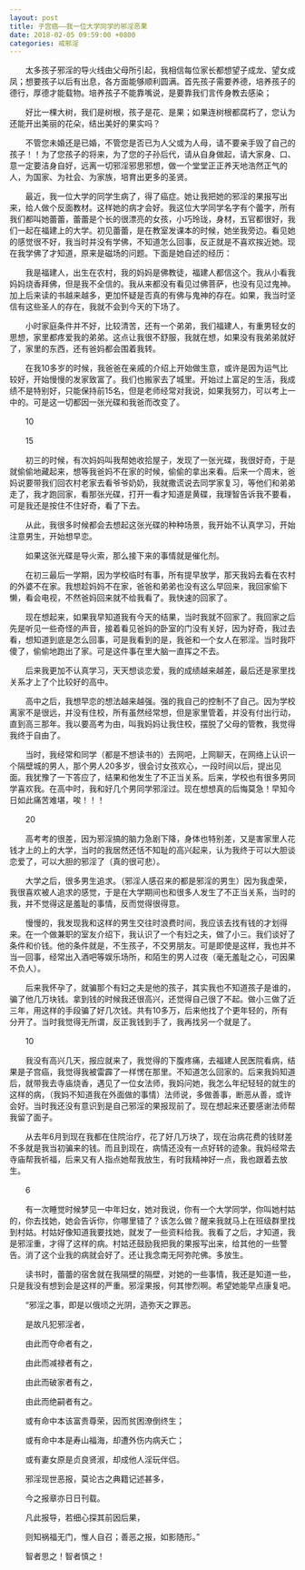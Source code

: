 ```yaml
---
layout: post
title: 子宫癌——我一位大学同学的邪淫恶果
date: 2018-02-05 09:59:00 +0800
categories: 戒邪淫
---
```


　　太多孩子邪淫的导火线由父母所引起，我相信每位家长都想望子成龙、望女成凤；想要孩子以后有出息，各方面能够顺利圆满。首先孩子需要养德，培养孩子的德行，厚德才能载物。培养孩子不能靠嘴说，是要靠我们言传身教去感染；
　　好比一棵大树，我们是树根，孩子是花、是果；如果连树根都腐朽了，您认为还能开出美丽的花朵，结出美好的果实吗？
　　不管您未婚还是已婚，不管您是否已为人父或为人母，请不要亲手毁了自己的孩子！！为了您孩子的将来，为了您的子孙后代，请从自身做起，请大家身、口、意一定要洁身自好，远离一切邪淫邪思邪想，做一个堂堂正正养天地浩然正气的人，为国家、为社会、为家族，培育出更多的圣贤。
　　最近，我一位大学的同学生病了，得了癌症。她让我把她的邪淫的果报写出来，给人做个反面教材。这样她的病才会好。我这位大学同学名字有个蕾字，所有我们都叫她蕾蕾，蕾蕾是个长的很漂亮的女孩，小巧玲珑，身材，五官都很好，我们一起在福建上的大学。初见蕾蕾，是在教室发课本的时候，她坐我旁边。看见她的感觉很不好，我当时并没有学佛，不知道怎么回事，反正就是不喜欢挨近她。现在我学佛了才知道，原来是磁场的问题。下面是她自述的经历：
　　我是福建人，出生在农村，我的妈妈是佛教徒，福建人都信这个。我从小看我妈妈烧香拜佛，但是我不全信的。我从来都没有看见过佛菩萨，也没有见过鬼神。加上后来读的书越来越多，更加怀疑是否真的有佛与鬼神的存在。如果，我当时坚信有这些圣人的存在，我就不会到今天的下场了。
　　小时家庭条件并不好，比较清苦，还有一个弟弟，我们福建人，有重男轻女的思想，家里都疼爱我的弟弟。这点让我很不舒服，我就在想，如果没有我弟弟就好了，家里的东西，还有爸妈都会围着我转。
　　在我10多岁的时候，我爸爸在亲戚的介绍上开始做生意，或许是因为运气比较好，开始慢慢的发家致富了。我们也搬家去了城里。开始过上富足的生活，我成绩不是特别好，只能保持前15名，但是老师经常对我说，如果我努力，可以考上一中的。可是这一切都因一张光碟和我爸而改变了。
　　10
　　15
　　初三的时候，有次妈妈叫我帮她收拾屋子，发现了一张光碟，我很好奇，于是就偷偷地藏起来，想等我爸妈不在家的时候，偷偷的拿出来看。后来一个周末，爸妈说要带我们回农村老家去看爷爷奶奶，我就撒谎说去同学家复习，等他们和弟弟走了，我才跑回家，看那张光碟，打开一看才知道是黄碟，我理智告诉我不要看，可是我还是按住不住好奇，看了下去。
　　从此，我很多时候都会去想起这张光碟的种种场景，我开始不认真学习，开始注意男生，开始想早恋。
　　如果这张光碟是导火索，那么接下来的事情就是催化剂。
　　在初三最后一学期，因为学校临时有事，所有提早放学，那天我妈去看在农村的外婆不在家。我想趁妈妈不在家，爸爸和弟弟也没有这么早回来，我回家偷下懒，看会电视，不然爸妈回来就不给我看了。我快速的回家了。
　　现在想起来，如果我早知道我有今天的结果，当时我就不回家了。我回家之后先是听见一些奇怪的声音，接着看见爸妈的卧室的门没有关好，因为好奇，我过去看，想知道到底是怎么回事，可是我看到的是，我爸和一个女人在邪淫。当时我吓傻了，偷偷地跑出了家。可是这件事在里大脑一直挥之不去。
　　后来我更加不认真学习，天天想谈恋爱，我的成绩越来越差，最后还是家里找关系才上了个比较好的高中。
　　高中之后，我想早恋的想法越来越强。强的我自己的控制不了自己。因为学校离家不是很远，并没有住校，所有虽然经常想，但是家里管着，并没有付出行动，直到高三那年。我以要高考为由，叫我妈妈让我住校，摆脱了父母的管教，我觉得我终于自由了。
　　当时，我经常和同学（都是不想读书的）去网吧，上网聊天，在网络上认识一个隔壁城的男人，那个男人20多岁，很会讨女孩欢心，一段时间以后，提出见面。我犹豫了一下答应了，结果和他发生了不正当关系。后来，学校也有很多男同学喜欢我。在高中时，我和好几个男同学邪淫过。现在想想真的后悔莫急！早知今日如此痛苦难堪，唉！！！
　　20
　　高考考的很差，因为邪淫搞的脑力急剧下降，身体也特别差，又是害家里人花钱才上的上的大学，当时的我居然还恬不知耻的高兴起来，认为我终于可以大胆谈恋爱了，可以大胆的邪淫了（真的很可悲）。
　　大学之后，很多男生追求。（邪淫人感召来的都是邪淫的男生）因为我虚荣，我很喜欢被人追求的感觉，于是在大学期间也和很多人发生了不正当关系，当时的我，并不觉得这是羞耻的事情，反而觉得很得意。
　　慢慢的，我发现我和这样的男生交往时浪费时间，我应该去找有钱的才划得来。在一个做兼职的室友介绍下，我认识了一个有妇之夫，做了小三。我们谈好了条件和价钱。他的条件就是，不生孩子，不交男朋友。可是即使是这样，我也并不当一回事，经常出入酒吧等娱乐场所，和陌生的男人过夜（毫无羞耻之心，可因果不负人）。
　　后来我怀孕了，就骗那个有妇之夫是他的孩子，其实我也不知道孩子是谁的，骗了他几万块钱。拿到钱的时候我还很高兴，还觉得自己很了不起。做小三做了近三年，用这样的手段骗了好几次钱。共有10多万，后来他找了个更年轻的，所有分开了。当时我觉得无所谓，反正我钱到手了，我再找另一个就是了。
　　10
　　我没有高兴几天，报应就来了，我觉得的下腹疼痛，去福建人民医院看病，结果是子宫癌，我觉得我被雷霹了一样愣在那里。不知道怎么回家的。后来我妈知道后，就带我去寺庙烧香，遇见了一位女法师，我妈问她，我怎么年纪轻轻的就生的这样的病，（我妈不知道我在外面做的事情）法师说，多做善事，断恶从善，或许会好。当时我还没有意识到是自己邪淫的果报现前了。现在想起来还要感谢法师帮我留了面子。
　　从去年6月到现在我都在住院治疗，花了好几万块了，现在治病花费的钱财差不多就是我当初骗来的钱。而且到现在，病情还没有一点好转的迹象。我妈经常去寺庙帮我祈福，后来又有人指点她帮我放生，有时我精神好一点，我也跟着去放生。
　　6
　　有一次睡觉时候梦见一中年妇女，她对我说，你有一个大学同学，你叫她村姑的，你去找她，她会告诉你，你哪里错了？该怎么做？醒来我就马上在班级群里找到村姑。村姑好像知道我要找她，就发了一些资料给我。我看了之后，才知道，我是邪淫重，才得了这样的病。村姑还鼓励我把我的果报写出来，给其他的一些警告。消了这个业我的病就会好了。还让我念南无阿弥陀佛。多放生。
　　读书时，蕾蕾的宿舍就在我隔壁的隔壁，对她的一些事情，我还是知道一些，只是我没有想到会是这样的严重。邪淫果报，何其惨烈啊。希望她能早点康复吧。
　　“邪淫之事，即是以俄顷之光阴，造弥天之罪恶。
　　是故凡犯邪淫者，
　　由此而夺命者有之，
　　由此而减禄者有之，
　　由此而破家者有之，
　　由此而绝嗣者有之。
　　或有命中本该富贵尊荣，因而贫困潦倒终生；
　　或有命中本是寿山福海，却遭外伤内病夭亡；
　　或有妻女原是贞良贤淑，却成他人淫玩伴侣。
　　邪淫现世恶报，莫论古之典籍记述甚多，
　　今之报章亦日日刊载。
　　凡此报导，若细心探其前因后果，
　　则知祸福无门，惟人自召；善恶之报，如影随形。”
　　智者思之！智者慎之！